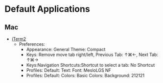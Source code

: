 # Default Applications

## Mac
- [iTerm2](https://iterm2.com/downloads/stable/latest)
  - Preferences:
    - Appearance: General Theme: Compact
    - Keys: Remove move tab right/left, Previous Tab: ↑⌘←, Next Tab: ↑⌘→
    - Keys:Navigation Shortcuts:Shortcut to select a tab: No Shortcut
    - Profiles: Default: Text: Font: MesloLGS NF
    - Profiles: Default: Colors: Basic Colors: Background: 212121

